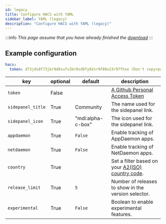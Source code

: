 ```yaml
---
id: legacy
title: Configure HACS with YAML
sidebar_label: YAML (legacy)
description: "Configure HACS with YAML (legacy)"
---
```


:::info
_This page assume that you have already finished the [download](/docs/download/prerequisites)_
:::

## Example configuration

```yaml
hacs:
  token: d73jds8f73jkr9d8sufv2br8sd9fy92nr9f80u23r97fhse (Don't copy+paste this token, create your own)
```

| key               | optional | default           | description                                                                                        |
| ----------------- | -------- | ----------------- | -------------------------------------------------------------------------------------------------- |
| `token`           | False    |                   | [A Github Personal Access Token](https://docs.github.com/en/github/authenticating-to-github/keeping-your-account-and-data-secure/creating-a-personal-access-token)                                          |
| `sidepanel_title` | True     | Community         | The name used for the sidepanel link.                                                              |
| `sidepanel_icon`  | True     | "mdi:alpha-c-box" | The icon used for the sidepanel link.                                                              |
| `appdaemon`       | True     | `False`           | Enable tracking of AppDaemon apps.                                                                 |
| `netdaemon`       | True     | `False`           | Enable tracking of NetDaemon apps.                                                                 |
| `country`         | True     |                   | Set a filter based on your [A2(ISO) country code](https://www.worldatlas.com/aatlas/ctycodes.htm). |
| `release_limit`   | True     | `5`               | Number of releases to show in the version selector.                                                |
| `experimental`    | True     | `False`           | Boolean to enable experimental features.                                                           |
